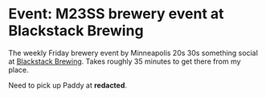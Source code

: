 # Event: M23SS brewery event at Blackstack Brewing

The weekly Friday brewery event by Minneapolis 20s 30s something social at [Blackstack Brewing](../212). Takes roughly 35 minutes to get there from my place.

Need to pick up Paddy at **redacted**.
